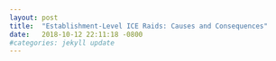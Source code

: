 ```yaml
---
layout: post
title:  "Establishment-Level ICE Raids: Causes and Consequences"
date:   2018-10-12 22:11:18 -0800
#categories: jekyll update
---
```

